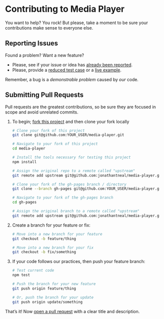 # Contributing to Media Player

You want to help? You rock! But please, take a moment to be sure your
contributions make sense to everyone else.

## Reporting Issues

Found a problem? Want a new feature?

- Please, see if your issue or idea has [already been reported].
- Please, provide a [reduced test case] or a [live example].

Remember, a bug is a _demonstrable problem_ caused by _our_ code.

## Submitting Pull Requests

Pull requests are the greatest contributions, so be sure they are focused in
scope and avoid unrelated commits.

1. To begin; [fork this project] and then clone your fork locally
   ```bash
   # Clone your fork of this project
   git clone git@github.com:YOUR_USER/media-player.git

   # Navigate to your fork of this project
   cd media-player

   # Install the tools necessary for testing this project
   npm install

   # Assign the original repo to a remote called "upstream"
   git remote add upstream git@github.com:jonathantneal/media-player.git

   # Clone your fork of the gh-pages branch / directory
   git clone --branch gh-pages git@github.com:YOUR_USER/media-player.git gh-pages

   # Navigate to your fork of the gh-pages branch
   cd gh-pages

   # Assign the original branch to a remote called "upstream"
   git remote add upstream git@github.com:jonathantneal/media-player.git
   ```

2. Create a branch for your feature or fix:
   ```bash
   # Move into a new branch for your feature
   git checkout -b feature/thing
   ```
   ```bash
   # Move into a new branch for your fix
   git checkout -b fix/something
   ```

3. If your code follows our practices, then push your feature branch:
   ```bash
   # Test current code
   npm test
   ```
   ```bash
   # Push the branch for your new feature
   git push origin feature/thing
   ```
   ```bash
   # Or, push the branch for your update
   git push origin update/something
   ```

That’s it! Now [open a pull request] with a clear title and description.

[already been reported]: issues
[fork this project]:     fork
[live example]:          https://codepen.io/pen
[open a pull request]:   https://help.github.com/articles/using-pull-requests/
[reduced test case]:     https://css-tricks.com/reduced-test-cases/
